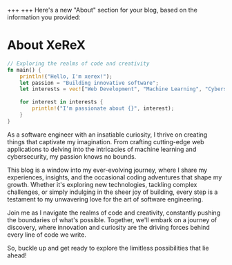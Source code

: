 +++
+++
Here's a new "About" section for your blog, based on the information you provided:

# About XeReX

```rust
// Exploring the realms of code and creativity
fn main() {
    println!("Hello, I'm xerex!");
    let passion = "Building innovative software";
    let interests = vec!["Web Development", "Machine Learning", "Cybersecurity"];
    
    for interest in interests {
        println!("I'm passionate about {}", interest);
    }
}
```

As a software engineer with an insatiable curiosity, I thrive on creating things that captivate my imagination. From crafting cutting-edge web applications to delving into the intricacies of machine learning and cybersecurity, my passion knows no bounds.

This blog is a window into my ever-evolving journey, where I share my experiences, insights, and the occasional coding adventures that shape my growth. Whether it's exploring new technologies, tackling complex challenges, or simply indulging in the sheer joy of building, every step is a testament to my unwavering love for the art of software engineering.

Join me as I navigate the realms of code and creativity, constantly pushing the boundaries of what's possible. Together, we'll embark on a journey of discovery, where innovation and curiosity are the driving forces behind every line of code we write.

So, buckle up and get ready to explore the limitless possibilities that lie ahead!
